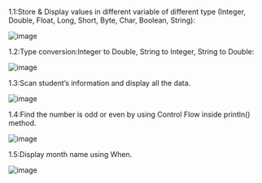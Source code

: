 1.1:Store & Display values in different variable of different type (Integer, Double, Float, Long, Short, Byte, Char, Boolean, String):

![image](https://github.com/PALAKARDESHNA/MAD_Practical-1_21012021006/assets/98075245/1882b865-5d63-474d-95a3-e44d04b464c4)

1.2:Type conversion:Integer to Double, String to Integer, String to Double:

![image](https://github.com/PALAKARDESHNA/MAD_Practical-1_21012021006/assets/98075245/afa7bf08-27a8-4965-b5cb-9f4d193c1f76)

1.3:Scan student’s information and display all the data.

![image](https://github.com/PALAKARDESHNA/MAD_Practical-1_21012021006/assets/98075245/bb646351-0bcc-4600-9380-116fc4859259)

1.4:Find the number is odd or even by using Control Flow inside println() method.

![image](https://github.com/PALAKARDESHNA/MAD_Practical-1_21012021006/assets/98075245/8dd6cadb-fe81-417a-8952-27cc45997534)

1.5:Display month name using When.

![image](https://github.com/PALAKARDESHNA/MAD_Practical-1_21012021006/assets/98075245/f2ecd639-0498-48dd-9703-b9253f8a1580)
